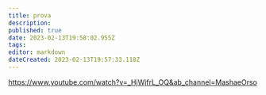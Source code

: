```yaml
---
title: prova
description: 
published: true
date: 2023-02-13T19:58:02.955Z
tags: 
editor: markdown
dateCreated: 2023-02-13T19:57:33.118Z
---
```


https://www.youtube.com/watch?v=_HjWjfrL_OQ&ab_channel=MashaeOrso
